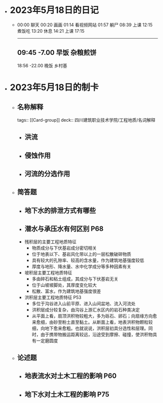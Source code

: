 - # 2023年5月18日的日记
	- 00:00
	  聊天
	  00:20
	  画画
	  01:14
	  看视频网站
	  01:57
	  躺尸
	  08:39
	  上课
	  12:15
	  煮饭吃
	  13:20
	  休息
	  14:21
	  上课
	  17:15
	  
	  ---
	  09:45
	  -7.00
	  早饭
	  杂粮煎饼
	  --
	  18:56
	  -22.00
	  晚饭
	  乡村基
- # 2023年5月18日的制卡
	- ## 名称解释
	  tags:: [[Card-group]]
	  deck:: 四川建筑职业技术学院/工程地质/名词解释
		- 洪流
			-
		- 侵蚀作用
			-
		- 河流的分选作用
			-
	- ## 简答题
		- 地下水的排泄方式有哪些
			-
		- 潜水与承压水有何区别 P68
			-
		- 残积层的主要工程地质特征
			- 物质成分与下伏基岩成分密切相关
			- 位于地表以下、基岩风化带以上的一层松散破碎物质
			- 具有较大的孔隙率、较高的含水量，作为建筑地基强度较低
			- 厚度与地形、降水量、水中化学成分等多种因素有关
		- 坡积层主要工程地质特征
			- 多由碎石和粘土组成，其成分与下伏基岩无关
			- 位于山坡坡脚处，其厚度变化较大
			- 松散、富水，作为建筑地基强度很差
		- 洪积层主要工程地质特征 P53
			- 多位于沟谷进入山前平原、进入山间盆地、流入河流处
			- 洪积层成分较复杂，由沟谷上游汇水区内的岩石种类决定
			- 从平面上看，扇顶洪积物较粗大，多为砾石、卵石；向扇缘方向愈来愈细，由砂至粉土直至黏土。从断面上看，地表洪积物颗粒较细，向地下愈来愈粗。也就说说，洪积层初具分选性和层理。同时，由于携带物搬运距离较远，沿途受到摩擦、碰撞，使洪积物具有一定磨圆度
	- ## 论述题
		- 地表流水对土木工程的影响 P60
			-
		- 地下水对土木工程的影响 P75
			-